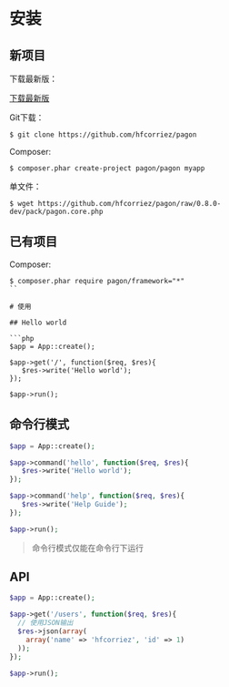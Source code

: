 # 安装

## 新项目

下载最新版：

[下载最新版](https://github.com/hfcorriez/pagon/releases)

Git下载：

```
$ git clone https://github.com/hfcorriez/pagon
```

Composer:

```
$ composer.phar create-project pagon/pagon myapp
```

单文件：

```
$ wget https://github.com/hfcorriez/pagon/raw/0.8.0-dev/pack/pagon.core.php
```

## 已有项目

Composer:

```
$ composer.phar require pagon/framework="*"
``

# 使用

## Hello world

```php
$app = App::create();

$app->get('/', function($req, $res){
   $res->write('Hello world');
});

$app->run();
```

## 命令行模式

```php
$app = App::create();

$app->command('hello', function($req, $res){
   $res->write('Hello world');
});

$app->command('help', function($req, $res){
   $res->write('Help Guide');
});

$app->run();
```

> 命令行模式仅能在命令行下运行

## API

```php
$app = App::create();

$app->get('/users', function($req, $res){
  // 使用JSON输出
  $res->json(array(
    array('name' => 'hfcorriez', 'id' => 1)
  ));
});

$app->run();
```
